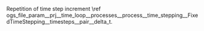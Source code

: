 Repetition of time step increment \ref ogs_file_param__prj__time_loop__processes__process__time_stepping__FixedTimeStepping__timesteps__pair__delta_t.
